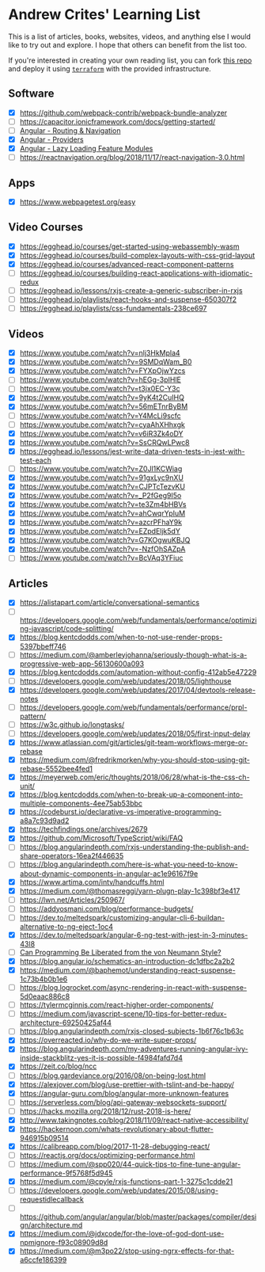 # Andrew Crites' Learning List

This is a list of articles, books, websites, videos, and anything else I would
like to try out and explore. I hope that others can benefit from the list too.

If you're interested in creating your own reading list, you can fork
[this repo](https://github.com/ajcrites/reading-list) and deploy it using
[`terraform`](https://www.terraform.io/) with the provided infrastructure.

## Software

- [x] https://github.com/webpack-contrib/webpack-bundle-analyzer
- [ ] https://capacitor.ionicframework.com/docs/getting-started/
- [ ] [Angular - Routing & Navigation](https://angular.io/guide/router)
- [x] [Angular - Providers](https://angular.io/guide/providers)
- [x] [Angular - Lazy Loading Feature Modules](https://angular.io/guide/lazy-loading-ngmodules)
- [ ] https://reactnavigation.org/blog/2018/11/17/react-navigation-3.0.html

## Apps

- [x] https://www.webpagetest.org/easy

## Video Courses

- [x] https://egghead.io/courses/get-started-using-webassembly-wasm
- [x] https://egghead.io/courses/build-complex-layouts-with-css-grid-layout
- [x] https://egghead.io/courses/advanced-react-component-patterns
- [ ] https://egghead.io/courses/building-react-applications-with-idiomatic-redux
- [ ] https://egghead.io/lessons/rxjs-create-a-generic-subscriber-in-rxjs
- [ ] https://egghead.io/playlists/react-hooks-and-suspense-650307f2
- [ ] https://egghead.io/playlists/css-fundamentals-238ce697

## Videos

- [x] https://www.youtube.com/watch?v=nlj3HkMpla4
- [x] https://www.youtube.com/watch?v=9SMDqWam_B0
- [x] https://www.youtube.com/watch?v=FYXpOjwYzcs
- [ ] https://www.youtube.com/watch?v=hEGg-3pIHlE
- [ ] https://www.youtube.com/watch?v=t3jx0EC-Y3c
- [x] https://www.youtube.com/watch?v=9yK4t2CuIHQ
- [x] https://www.youtube.com/watch?v=56mETnrByBM
- [ ] https://www.youtube.com/watch?v=Y4McLi9scfc
- [ ] https://www.youtube.com/watch?v=cyaAhXHhxgk
- [x] https://www.youtube.com/watch?v=v6iR3Zk4oDY
- [x] https://www.youtube.com/watch?v=SsCRQwLPwc8
- [x] https://egghead.io/lessons/jest-write-data-driven-tests-in-jest-with-test-each
- [ ] https://www.youtube.com/watch?v=Z0Jl1KCWiag
- [x] https://www.youtube.com/watch?v=91gxLyc9nXU
- [x] https://www.youtube.com/watch?v=CJPTcTezvKU
- [x] https://www.youtube.com/watch?v=_P2fGeg9I5o
- [x] https://www.youtube.com/watch?v=te3Zm4bHBVs
- [x] https://www.youtube.com/watch?v=ahCwqrYpIuM
- [x] https://www.youtube.com/watch?v=azcrPFhaY9k
- [x] https://www.youtube.com/watch?v=EZpdEljk5dY
- [x] https://www.youtube.com/watch?v=G7KOgwuKBJQ
- [x] https://www.youtube.com/watch?v=-NzfOhSAZpA
- [ ] https://www.youtube.com/watch?v=BcVAq3YFiuc

## Articles

- [x] https://alistapart.com/article/conversational-semantics
- [ ] https://developers.google.com/web/fundamentals/performance/optimizing-javascript/code-splitting/
- [x] https://blog.kentcdodds.com/when-to-not-use-render-props-5397bbeff746
- [ ] https://medium.com/@amberleyjohanna/seriously-though-what-is-a-progressive-web-app-56130600a093
- [x] https://blog.kentcdodds.com/automation-without-config-412ab5e47229
- [ ] https://developers.google.com/web/updates/2018/05/lighthouse
- [x] https://developers.google.com/web/updates/2017/04/devtools-release-notes
- [ ] https://developers.google.com/web/fundamentals/performance/prpl-pattern/
- [ ] https://w3c.github.io/longtasks/
- [ ] https://developers.google.com/web/updates/2018/05/first-input-delay
- [x] https://www.atlassian.com/git/articles/git-team-workflows-merge-or-rebase
- [x] https://medium.com/@fredrikmorken/why-you-should-stop-using-git-rebase-5552bee4fed1
- [x] https://meyerweb.com/eric/thoughts/2018/06/28/what-is-the-css-ch-unit/
- [x] https://blog.kentcdodds.com/when-to-break-up-a-component-into-multiple-components-4ee75ab53bbc
- [x] https://codeburst.io/declarative-vs-imperative-programming-a8a7c93d9ad2
- [x] https://techfindings.one/archives/2679
- [x] https://github.com/Microsoft/TypeScript/wiki/FAQ
- [ ] https://blog.angularindepth.com/rxjs-understanding-the-publish-and-share-operators-16ea2f446635
- [ ] https://blog.angularindepth.com/here-is-what-you-need-to-know-about-dynamic-components-in-angular-ac1e96167f9e
- [x] https://www.artima.com/intv/handcuffs.html
- [x] https://medium.com/@thomasreggi/yarn-plugn-play-1c398bf3e417
- [ ] https://lwn.net/Articles/250967/
- [ ] https://addyosmani.com/blog/performance-budgets/
- [ ] https://dev.to/meltedspark/customizing-angular-cli-6-buildan-alternative-to-ng-eject-1oc4
- [x] https://dev.to/meltedspark/angular-6-ng-test-with-jest-in-3-minutes-43l8
- [ ] [Can Programming Be Liberated from the von Neumann Style?](https://www.thocp.net/biographies/papers/backus_turingaward_lecture.pdf)
- [x] https://blog.angular.io/schematics-an-introduction-dc1dfbc2a2b2
- [x] https://medium.com/@baphemot/understanding-react-suspense-1c73b4b0b1e6
- [ ] https://blog.logrocket.com/async-rendering-in-react-with-suspense-5d0eaac886c8
- [ ] https://tylermcginnis.com/react-higher-order-components/
- [ ] https://medium.com/javascript-scene/10-tips-for-better-redux-architecture-69250425af44
- [ ] https://blog.angularindepth.com/rxjs-closed-subjects-1b6f76c1b63c
- [x] https://overreacted.io/why-do-we-write-super-props/
- [x] https://blog.angularindepth.com/my-adventures-running-angular-ivy-inside-stackblitz-yes-it-is-possible-f4984fafd7d4
- [x] https://zeit.co/blog/ncc
- [ ] https://blog.gardeviance.org/2016/08/on-being-lost.html
- [x] https://alexjover.com/blog/use-prettier-with-tslint-and-be-happy/
- [x] https://angular-guru.com/blog/angular-more-unknown-features
- [ ] https://serverless.com/blog/api-gateway-websockets-support/
- [ ] https://hacks.mozilla.org/2018/12/rust-2018-is-here/
- [x] http://www.takingnotes.co/blog/2018/11/09/react-native-accessibility/
- [x] https://hackernoon.com/whats-revolutionary-about-flutter-946915b09514
- [x] https://calibreapp.com/blog/2017-11-28-debugging-react/
- [ ] https://reactjs.org/docs/optimizing-performance.html
- [ ] https://medium.com/@spp020/44-quick-tips-to-fine-tune-angular-performance-9f5768f5d945
- [x] https://medium.com/@cpyle/rxjs-functions-part-1-3275c1cdde21
- [ ] https://developers.google.com/web/updates/2015/08/using-requestidlecallback
- [ ] https://github.com/angular/angular/blob/master/packages/compiler/design/architecture.md
- [x] https://medium.com/@jdxcode/for-the-love-of-god-dont-use-npmignore-f93c08909d8d
- [x] https://medium.com/@m3po22/stop-using-ngrx-effects-for-that-a6ccfe186399
